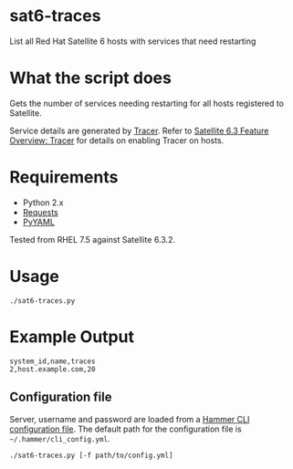 # sat6-traces

List all Red Hat Satellite 6 hosts with services that need restarting

# What the script does

Gets the number of services needing restarting for all hosts registered to Satellite.

Service details are generated by [Tracer](http://tracer-package.com).  Refer to [Satellite 6.3 Feature Overview: Tracer](https://access.redhat.com/articles/3358611) for details on enabling Tracer on hosts.

# Requirements

* Python 2.x
* [Requests](http://python-requests.org/)
* [PyYAML](https://pyyaml.org/)

Tested from RHEL 7.5 against Satellite 6.3.2.

# Usage

~~~
./sat6-traces.py
~~~

# Example Output

~~~
system_id,name,traces
2,host.example.com,20
~~~

## Configuration file
Server, username and password are loaded from a [Hammer CLI configuration file](https://github.com/theforeman/hammer-cli-foreman/blob/master/doc/configuration.md). The default path for the configuration file is `~/.hammer/cli_config.yml`.

~~~
./sat6-traces.py [-f path/to/config.yml]
~~~
